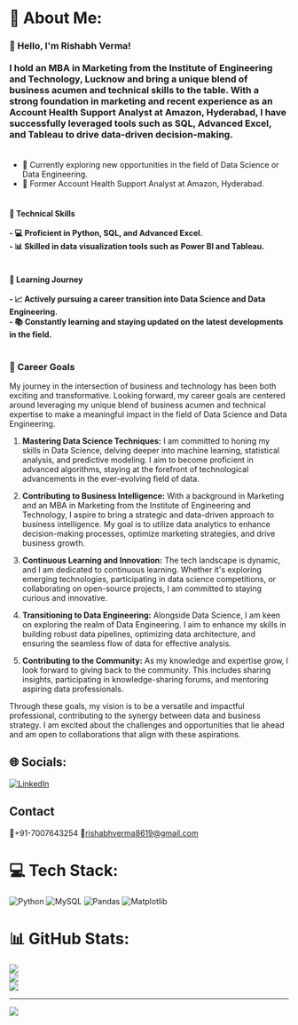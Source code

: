 # 💫 About Me:
### 👋 Hello, I'm Rishabh Verma!<br><br>I hold an MBA in Marketing from the Institute of Engineering and Technology, Lucknow and bring a unique blend of business acumen and technical skills to the table. With a strong foundation in marketing and recent experience as an Account Health Support Analyst at Amazon, Hyderabad, I have successfully leveraged tools such as SQL, Advanced Excel, and Tableau to drive data-driven decision-making.<br><br>


- 🏢 Currently exploring new opportunities in the field of Data Science or Data Engineering.
- 🚀 Former Account Health Support Analyst at Amazon, Hyderabad.
<br><br>
#### 🚀 Technical Skills<br><br>- 💻 Proficient in Python, SQL, and Advanced Excel.<br>- 📊 Skilled in data visualization tools such as Power BI and Tableau.<br><br>
#### 🌱 Learning Journey<br><br>- 📈 Actively pursuing a career transition into Data Science and Data Engineering.<br>- 📚 Constantly learning and staying updated on the latest developments in the field.<br><br>


### 🎯 Career Goals

My journey in the intersection of business and technology has been both exciting and transformative. Looking forward, my career goals are centered around leveraging my unique blend of business acumen and technical expertise to make a meaningful impact in the field of Data Science and Data Engineering.

1. **Mastering Data Science Techniques:** I am committed to honing my skills in Data Science, delving deeper into machine learning, statistical analysis, and predictive modeling. I aim to become proficient in advanced algorithms, staying at the forefront of technological advancements in the ever-evolving field of data.

2. **Contributing to Business Intelligence:** With a background in Marketing and an MBA in Marketing from the Institute of Engineering and Technology, I aspire to bring a strategic and data-driven approach to business intelligence. My goal is to utilize data analytics to enhance decision-making processes, optimize marketing strategies, and drive business growth.

3. **Continuous Learning and Innovation:** The tech landscape is dynamic, and I am dedicated to continuous learning. Whether it's exploring emerging technologies, participating in data science competitions, or collaborating on open-source projects, I am committed to staying curious and innovative.

4. **Transitioning to Data Engineering:** Alongside Data Science, I am keen on exploring the realm of Data Engineering. I aim to enhance my skills in building robust data pipelines, optimizing data architecture, and ensuring the seamless flow of data for effective analysis.

5. **Contributing to the Community:** As my knowledge and expertise grow, I look forward to giving back to the community. This includes sharing insights, participating in knowledge-sharing forums, and mentoring aspiring data professionals.

Through these goals, my vision is to be a versatile and impactful professional, contributing to the synergy between data and business strategy. I am excited about the challenges and opportunities that lie ahead and am open to collaborations that align with these aspirations.


## 🌐 Socials:
[![LinkedIn](https://img.shields.io/badge/LinkedIn-%230077B5.svg?logo=linkedin&logoColor=white)](https://linkedin.com/in/rishabhverma1996) 

## Contact 
📱+91-7007643254
📧rishabhverma8619@gmail.com

# 💻 Tech Stack:
![Python](https://img.shields.io/badge/python-3670A0?style=for-the-badge&logo=python&logoColor=ffdd54) ![MySQL](https://img.shields.io/badge/mysql-%2300000f.svg?style=for-the-badge&logo=mysql&logoColor=white) ![Pandas](https://img.shields.io/badge/pandas-%23150458.svg?style=for-the-badge&logo=pandas&logoColor=white) ![Matplotlib](https://img.shields.io/badge/Matplotlib-%23ffffff.svg?style=for-the-badge&logo=Matplotlib&logoColor=black)
# 📊 GitHub Stats:
![](https://github-readme-stats.vercel.app/api?username=rishabh1882&theme=dark&hide_border=false&include_all_commits=false&count_private=false)<br/>
![](https://github-readme-streak-stats.herokuapp.com/?user=rishabh1882&theme=dark&hide_border=false)<br/>
![](https://github-readme-stats.vercel.app/api/top-langs/?username=rishabh1882&theme=dark&hide_border=false&include_all_commits=false&count_private=false&layout=compact)

---
[![](https://visitcount.itsvg.in/api?id=rishabh1882&icon=0&color=0)](https://visitcount.itsvg.in)

<!-- Proudly created with GPRM ( https://gprm.itsvg.in ) -->
